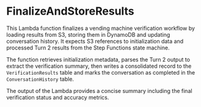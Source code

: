 # FinalizeAndStoreResults

This Lambda function finalizes a vending machine verification workflow by loading
results from S3, storing them in DynamoDB and updating conversation history.
It expects S3 references to initialization data and processed Turn 2 results
from the Step Functions state machine.

The function retrieves initialization metadata, parses the Turn 2 output to
extract the verification summary, then writes a consolidated record to the
`VerificationResults` table and marks the conversation as completed in the
`ConversationHistory` table.

The output of the Lambda provides a concise summary including the final
verification status and accuracy metrics.

